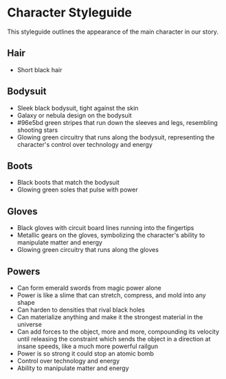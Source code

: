 # Character Styleguide

This styleguide outlines the appearance of the main character in our story.

## Hair
- Short black hair

## Bodysuit
- Sleek black bodysuit, tight against the skin
- Galaxy or nebula design on the bodysuit
- #96e5bd green stripes that run down the sleeves and legs, resembling shooting stars
- Glowing green circuitry that runs along the bodysuit, representing the character's control over technology and energy

## Boots
- Black boots that match the bodysuit
- Glowing green soles that pulse with power

## Gloves
- Black gloves with circuit board lines running into the fingertips
- Metallic gears on the gloves, symbolizing the character's ability to manipulate matter and energy
- Glowing green circuitry that runs along the gloves

## Powers
- Can form emerald swords from magic power alone
- Power is like a slime that can stretch, compress, and mold into any shape
- Can harden to densities that rival black holes
- Can materialize anything and make it the strongest material in the universe
- Can add forces to the object, more and more, compounding its velocity until releasing the constraint which sends the object in a direction at insane speeds, like a much more powerful railgun
- Power is so strong it could stop an atomic bomb
- Control over technology and energy
- Ability to manipulate matter and energy

